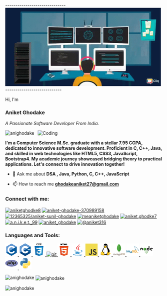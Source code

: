 ------------------------------![MasterHead](https://github.com/AniGhodake/HackerRank/blob/master/coding.gif)----------------------------

Hi, I'm **<h3>Aniket Ghodake</h3>**
<p><i>A Passionate Software Developer From India.</i></p>

<img align="right" alt="Coding" width="400" src="https://www.webcabal.com/wp-content/uploads/2022/02/developer.gif">

<p align="left"> <img src="https://komarev.com/ghpvc/?username=anighodake&label=Profile%20views&color=0e75b6&style=flat" alt="anighodake" /> </p>


**I'm a Computer Science M.Sc. graduate with a stellar 7.95 CGPA, dedicated to innovative software development. Proficient in C, C++, Java, and skilled in web technologies like HTML5, CSS3, JavaScript, Bootstrap4. My academic journey showcased bridging theory to practical applications. Let's connect to drive innovation together!**

- 💬 Ask me about **DSA , Java, Python, C, C++, JavaScript**

- 📫 How to reach me **ghodakeaniket27@gmail.com**


<h3 align="left">Connect with me:</h3>
<p align="left">
<a href="https://twitter.com/aniketghodke8" target="blank"><img align="center" src="https://raw.githubusercontent.com/rahuldkjain/github-profile-readme-generator/master/src/images/icons/Social/twitter.svg" alt="aniketghodke8" height="30" width="40" /></a>
<a href="https://linkedin.com/in/aniket-ghodake-370989158" target="blank"><img align="center" src="https://raw.githubusercontent.com/rahuldkjain/github-profile-readme-generator/master/src/images/icons/Social/linked-in-alt.svg" alt="aniket-ghodake-370989158" height="30" width="40" /></a>
<a href="https://stackoverflow.com/users/12365325/aniket-sunil-ghodake" target="blank"><img align="center" src="https://raw.githubusercontent.com/rahuldkjain/github-profile-readme-generator/master/src/images/icons/Social/stack-overflow.svg" alt="12365325/aniket-sunil-ghodake" height="30" width="40" /></a>
<a href="https://kaggle.com/meaniketghodake" target="blank"><img align="center" src="https://raw.githubusercontent.com/rahuldkjain/github-profile-readme-generator/master/src/images/icons/Social/kaggle.svg" alt="meaniketghodake" height="30" width="40" /></a>
<a href="https://fb.com/aniket.ghodke7" target="blank"><img align="center" src="https://raw.githubusercontent.com/rahuldkjain/github-profile-readme-generator/master/src/images/icons/Social/facebook.svg" alt="aniket.ghodke7" height="30" width="40" /></a>
<a href="https://instagram.com/a.n.i.k.e.t._99" target="blank"><img align="center" src="https://raw.githubusercontent.com/rahuldkjain/github-profile-readme-generator/master/src/images/icons/Social/instagram.svg" alt="a.n.i.k.e.t._99" height="30" width="40" /></a>
<a href="https://www.hackerrank.com/aniket_ghodake" target="blank"><img align="center" src="https://raw.githubusercontent.com/rahuldkjain/github-profile-readme-generator/master/src/images/icons/Social/hackerrank.svg" alt="aniket_ghodake" height="30" width="40" /></a>
<a href="https://www.hackerearth.com/@aniket316" target="blank"><img align="center" src="https://raw.githubusercontent.com/rahuldkjain/github-profile-readme-generator/master/src/images/icons/Social/hackerearth.svg" alt="@aniket316" height="30" width="40" /></a>
</p>

<h3 align="left">Languages and Tools:</h3>
<p align="left">  <a href="https://www.cprogramming.com/" target="_blank" rel="noreferrer"> <img src="https://raw.githubusercontent.com/devicons/devicon/master/icons/c/c-original.svg" alt="c" width="40" height="40"/> </a> <a href="https://www.w3schools.com/cpp/" target="_blank" rel="noreferrer"> <img src="https://raw.githubusercontent.com/devicons/devicon/master/icons/cplusplus/cplusplus-original.svg" alt="cplusplus" width="40" height="40"/> </a> <a href="https://www.w3schools.com/css/" target="_blank" rel="noreferrer"> <img src="https://raw.githubusercontent.com/devicons/devicon/master/icons/css3/css3-original-wordmark.svg" alt="css3" width="40" height="40"/> </a> <a href="https://git-scm.com/" target="_blank" rel="noreferrer"> <img src="https://www.vectorlogo.zone/logos/git-scm/git-scm-icon.svg" alt="git" width="40" height="40"/> </a> <a href="https://www.w3.org/html/" target="_blank" rel="noreferrer"> <img src="https://raw.githubusercontent.com/devicons/devicon/master/icons/html5/html5-original-wordmark.svg" alt="html5" width="40" height="40"/> </a> <a href="https://www.java.com" target="_blank" rel="noreferrer"> <img src="https://raw.githubusercontent.com/devicons/devicon/master/icons/java/java-original.svg" alt="java" width="40" height="40"/> </a> <a href="https://developer.mozilla.org/en-US/docs/Web/JavaScript" target="_blank" rel="noreferrer"> <img src="https://raw.githubusercontent.com/devicons/devicon/master/icons/javascript/javascript-original.svg" alt="javascript" width="40" height="40"/> </a> <a href="https://www.linux.org/" target="_blank" rel="noreferrer"> <img src="https://raw.githubusercontent.com/devicons/devicon/master/icons/linux/linux-original.svg" alt="linux" width="40" height="40"/> </a> <a href="https://www.mongodb.com/" target="_blank" rel="noreferrer"> <img src="https://raw.githubusercontent.com/devicons/devicon/master/icons/mongodb/mongodb-original-wordmark.svg" alt="mongodb" width="40" height="40"/> </a> <a href="https://www.mysql.com/" target="_blank" rel="noreferrer"> <img src="https://raw.githubusercontent.com/devicons/devicon/master/icons/mysql/mysql-original-wordmark.svg" alt="mysql" width="40" height="40"/> </a> <a href="https://nodejs.org" target="_blank" rel="noreferrer"> <img src="https://raw.githubusercontent.com/devicons/devicon/master/icons/nodejs/nodejs-original-wordmark.svg" alt="nodejs" width="40" height="40"/> </a> <a href="https://www.php.net" target="_blank" rel="noreferrer"> <img src="https://raw.githubusercontent.com/devicons/devicon/master/icons/php/php-original.svg" alt="php" width="40" height="40"/> </a> <a href="https://www.python.org" target="_blank" rel="noreferrer"> <img src="https://raw.githubusercontent.com/devicons/devicon/master/icons/python/python-original.svg" alt="python" width="40" height="40"/> </a>  </p>

<p><img align="left" src="https://github-readme-stats.vercel.app/api/top-langs?username=anighodake&show_icons=true&locale=en&layout=compact" alt="anighodake" /></p>

<p>&nbsp;<img align="center" src="https://github-readme-stats.vercel.app/api?username=anighodake&show_icons=true&locale=en" alt="anighodake" /></p>

<p><img align="center" src="https://github-readme-streak-stats.herokuapp.com/?user=anighodake&" alt="anighodake" /></p>
